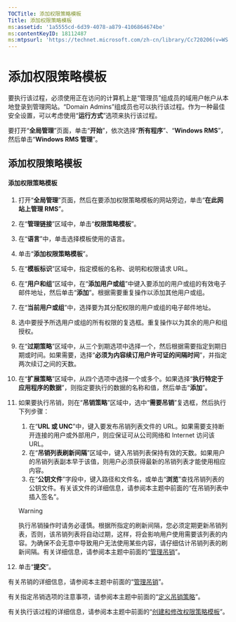 ```yaml
---
TOCTitle: 添加权限策略模板
Title: 添加权限策略模板
ms:assetid: '1a5555cd-6d39-4078-a879-4106864674be'
ms:contentKeyID: 18112487
ms:mtpsurl: 'https://technet.microsoft.com/zh-cn/library/Cc720206(v=WS.10)'
---
```


添加权限策略模板
================

要执行该过程，必须使用正在访问的计算机上是“管理员”组成员的域用户帐户从本地登录到管理网站。“Domain Admins”组成员也可以执行该过程。作为一种最佳安全设置，可以考虑使用“**运行方式**”选项来执行该过程。

要打开“**全局管理**”页面，单击“**开始**”，依次选择“**所有程序**”、“**Windows RMS**”，然后单击“**Windows RMS 管理**”。

添加权限策略模板
----------------

#### 添加权限策略模板

1.  打开“**全局管理**”页面，然后在要添加权限策略模板的网站旁边，单击“**在此网站上管理 RMS**”。

2.  在“**管理链接**”区域中，单击“**权限策略模板**”。

3.  在“**语言**”中，单击选择模板使用的语言。

4.  单击“**添加权限策略模板**”。

5.  在“**模板标识**”区域中，指定模板的名称、说明和权限请求 URL。

6.  在“**用户和组**”区域中，在“**添加用户或组**”中键入要添加的用户或组的有效电子邮件地址，然后单击“**添加**”。根据需要重复操作以添加其他用户或组。

7.  在“**当前用户或组**”中，选择要为其分配权限的用户或组的电子邮件地址。

8.  选中要授予所选用户或组的所有权限的复选框。重复操作以为其余的用户和组授权。

9.  在“**过期策略**”区域中，从三个到期选项中选择一个，然后根据需要指定到期日期或时间。如果需要，选择“**必须为内容续订用户许可证的间隔时间**”，并指定两次续订之间的天数。

10. 在“**扩展策略**”区域中，从四个选项中选择一个或多个。如果选择“**执行特定于应用程序的数据**”，则指定要执行的数据的名称和值，然后单击“**添加**”。

11. 如果要执行吊销，则在“**吊销策略**”区域中，选中“**需要吊销**”复选框，然后执行下列步骤：

    1.  在“**URL 或 UNC**”中，键入要发布吊销列表文件的 URL。如果需要支持断开连接的用户或外部用户，则应保证可从公司网络和 Internet 访问该 URL。
    2.  在“**吊销列表刷新间隔**”区域中，键入吊销列表保持有效的天数。如果用户的吊销列表副本早于该值，则用户必须获得最新的吊销列表才能使用相应内容。
    3.  在“**公钥文件**”字段中，键入路径和文件名，或单击“**浏览**”查找吊销列表的公钥文件。有关该文件的详细信息，请参阅本主题中前面的“在吊销列表中插入签名”。

    > [!WARNING]
    > 执行吊销操作时请务必谨慎。根据所指定的刷新间隔，您必须定期更新吊销列表，否则，该吊销列表将自动过期，这样，将会影响用户使用需要该列表的内容。为确保不会无意中导致用户无法使用某些内容，请仔细估计吊销列表的刷新间隔。有关详细信息，请参阅本主题中前面的“[管理吊销](https://technet.microsoft.com/df732a7d-1fb0-4845-87ca-fab4bc5f98a0)”。 

12. 单击“**提交**”。

有关吊销的详细信息，请参阅本主题中前面的“[管理吊销](https://technet.microsoft.com/df732a7d-1fb0-4845-87ca-fab4bc5f98a0)”。

有关指定吊销选项的注意事项，请参阅本主题中前面的“[定义吊销策略](https://technet.microsoft.com/e2fffe9f-def7-439b-a8aa-43f8a065813d)”。

有关执行该过程的详细信息，请参阅本主题中前面的“[创建和修改权限策略模板](https://technet.microsoft.com/6014176f-ef71-4d29-b3e3-da129c18563d)”。
